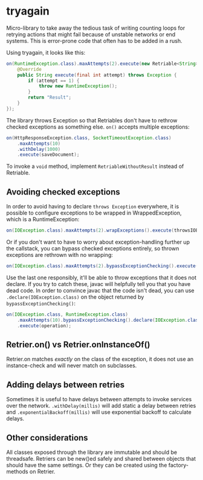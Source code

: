 tryagain
=======

Micro-library to take away the tedious task of writing counting loops
for retrying actions that might fail because of unstable networks or end
systems. This is error-prone code that often has to be added in a rush.

Using tryagain, it looks like this:
```java
on(RuntimeException.class).maxAttempts(2).execute(new Retriable<String>() {
    @Override
    public String execute(final int attempt) throws Exception {
        if (attempt == 1) {
            throw new RuntimeException();
        }
        return "Result";
    }
});
```

The library throws Exception so that Retriables don't have to rethrow
checked exceptions as something else. `on()` accepts multiple
exceptions:

```java
on(HttpResponseException.class, SocketTimeoutException.class)
    .maxAttempts(10)
    .withDelay(1000)
    .execute(saveDocument);
```

To invoke a `void` method, implement `RetriableWithoutResult` instead of
Retriable.

Avoiding checked exceptions
-----

In order to avoid having to declare `throws Exception` everywhere, it is
possible to configure exceptions to be wrapped in WrappedException,
which is a RuntimeException:

```java
on(IOException.class).maxAttempts(2).wrapExceptions().execute(throwsIOException);
```

Or if you don't want to have to worry about exception-handling further
up the callstack, you can bypass checked exceptions entirely, so thrown
exceptions are rethrown with no wrapping:

```java
on(IOException.class).maxAttempts(2).bypassExceptionChecking().execute(throwsIOException);
```

Use the last one responsibly, it'll be able to throw exceptions that it
does not declare. If you try to catch these, javac will helpfully tell
you that you have dead code. In order to convince javac that the code
isn't dead, you can use `.declare(IOException.class)` on the object
returned by `bypassExceptionChecking()`:

```java
on(IOException.class, RuntimeException.class)
    .maxAttempts(10).bypassExceptionChecking().declare(IOException.class)
    .execute(operation);
```

Retrier.on() vs Retrier.onInstanceOf()
----

Retrier.on matches *exactly* on the class of the exception, it does not
use an instance-check and will never match on subclasses.

Adding delays between retries
----

Sometimes it is useful to have delays between attempts to invoke
services over the network. `.withDelay(millis)` will add static a delay between
retries and `.exponentialBackoff(millis)` will use exponential backoff
to calculate delays.

Other considerations
-----

All classes exposed through the library are immutable and should be
threadsafe. Retriers can be new()ed safely and shared between objects
that should have the same settings. Or they can be created using the
factory-methods on Retrier.
